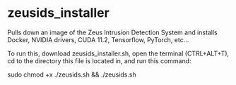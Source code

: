 # zeusids_installer
Pulls down an image of the Zeus Intrusion Detection System and installs Docker, NVIDIA drivers, CUDA 11.2, Tensorflow, PyTorch, etc...

To run this, download zeusids_installer.sh, open the terminal (CTRL+ALT+T),
cd to the directory this file is located in, and run this command:

sudo chmod +x ./zeusids.sh && ./zeusids.sh
